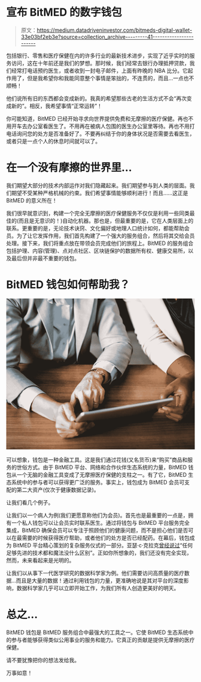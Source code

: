 # 宣布 BitMED 的数字钱包

> 原文：<https://medium.datadriveninvestor.com/bitmeds-digital-wallet-33e03bf2eb3e?source=collection_archive---------41----------------------->

包括银行、零售和医疗保健在内的许多行业的最新技术进步，实现了近乎实时的服务访问，这在十年前还是我们的梦想。那时候，我们经常去银行办理抵押贷款，我们经常打电话预约医生，或者收到一封电子邮件，上面有昨晚的 NBA 比分。它起作用了，但是我希望你和我能同意整个事情是笨拙的，不连贯的，而且…一点也不顺畅！

他们说所有旧的东西都会变成新的。我真的希望那些古老的生活方式不会“再次变成新的”。相反，我希望事情“正常运转”！

你可能知道，BitMED 已经开始寻求向世界提供免费和无摩擦的医疗保健。再也不用开车去办公室看医生了。不用再在被病人包围的医生办公室里等待。再也不用打电话询问您的处方是否准备好了。不要再纠结于你的身体状况是否需要去看医生，或者只是一点个人的休息时间就可以了。

# 在一个没有摩擦的世界里…

我们期望大部分的技术内部运作对我们隐藏起来。我们期望参与到人类的层面。我们期望不受某种严格机械的约束。我们希望事情能够顺利进行！而且……这正是 BitMED 的意义所在！

我们很早就意识到，构建一个完全无摩擦的医疗保健服务不仅仅是利用一些同类最佳的(而且是无意识的！)自动化机器。那也是，但最重要的是，它在人类层面上的联系。更重要的是，无论技术诀窍、文化偏好或地理人口统计如何，都能帮助会员。为了让它发挥作用，我们首先构建了一个强大的服务组合，然后将其交给会员处理。接下来，我们将重点放在带领会员完成他们的旅程上。BitMED 的服务组合包括护理、内容(管理)、点对点社区、区块链保护的数据所有权、健康交易所，以及最后但并非最不重要的钱包。

# BitMED 钱包如何帮助我？

![](img/d831c4fc7b15843a5586ecd5bb4035c9.png)

可以想象，钱包是一种金融工具。这是我们通过花钱(又名货币)来“购买”商品和服务的世俗方式。由于 BitMED 平台、网络和合作伙伴生态系统的力量，BitMED 钱包从一个无脑的金融工具变成了无摩擦医疗保健的支柱之一。有了它，BitMED 生态系统中的参与者可以获得更广泛的服务。事实上，钱包成为 BitMED 会员可支配的第二大资产(仅次于健康数据记录)。

让我们看几个例子。

让我们以一个病人为例(我们更愿意称他们为会员)。首先也是最重要的一点是，拥有一个私人钱包可以让会员实时联系医生。通过将钱包与 BitMED 平台服务完全集成，BitMED 确保会员可以专注于照顾他们的健康问题，而不是担心他们是否可以在最需要的时候获得医疗帮助，或者他们的处方是否已经配药。在幕后，钱包成为 BitMED 平台精心策划的复杂服务仪式的一部分。亚瑟·c·克拉克[曾经说过](https://www.google.com/url?sa=t&rct=j&q=&esrc=s&source=web&cd=2&cad=rja&uact=8&ved=2ahUKEwiCpI2MyazeAhVCqxoKHZe9DegQFjABegQIBBAF&url=https%3A%2F%2Fio9.gizmodo.com%2Ftechnology-isnt-magic-why-clarkes-third-law-always-bug-479194151&usg=AOvVaw3odnZfjwgLiCbVsS6KuvYn)“任何足够先进的技术都和魔法没什么区别”。正如你所想象的，我们还没有完全实现，然而，未来看起来是光明的。

让我们以从事下一代医学研究的数据科学家为例。他们需要访问高质量的医疗数据…而且是大量的数据！通过利用钱包的力量，更准确地说是其对平台的深度影响，数据科学家几乎可以立即开始工作，为我们所有人创造更美好的明天。

# 总之…

BitMED 钱包是 BitMED 服务组合中最强大的工具之一。它使 BitMED 生态系统中的参与者能够获得类似公用事业的服务和能力。它真正的贡献是提供无摩擦的医疗保健。

请不要犹豫把你的想法发给我。

万事如意！